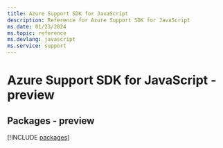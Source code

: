 ```yaml
---
title: Azure Support SDK for JavaScript
description: Reference for Azure Support SDK for JavaScript
ms.date: 01/23/2024
ms.topic: reference
ms.devlang: javascript
ms.service: support
---
```

# Azure Support SDK for JavaScript - preview
## Packages - preview
[!INCLUDE [packages](support-index.md)]